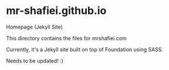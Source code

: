 # mr-shafiei.github.io
Homepage (Jekyll Site)

This directory contains the files for mrshafiei.com


Currently, it's a Jekyll site built on top of Foundation using SASS.

Needs to be updated!  :)
